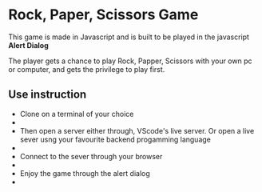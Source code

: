 <h1>Rock, Paper, Scissors Game</h1>

This game is made in Javascript and is built to be played in the javascript <strong>Alert Dialog</strong>

The player gets a chance to play Rock, Papper, Scissors with your own pc or computer, and gets the privilege to play first.
<br>
<h2>Use instruction</h2>
<ul>
    <li>Clone on a terminal of your choice<li>
    <li>Then open a server either through, VScode's live server. Or open a live sever usng your favourite backend progamming language<li>
    <li>Connect to the sever through your browser<li>
    <li>Enjoy the game through the alert dialog<li>
</ul>